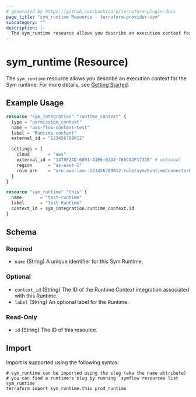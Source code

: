 ```yaml
---
# generated by https://github.com/hashicorp/terraform-plugin-docs
page_title: "sym_runtime Resource - terraform-provider-sym"
subcategory: ""
description: |-
  The sym_runtime resource allows you describe an execution context for the Sym runtime. For more details, see Getting Started https://docs.symops.com/docs/deploy-sym-platform.
---
```


# sym_runtime (Resource)

The `sym_runtime` resource allows you describe an execution context for the Sym runtime. For more details, see [Getting Started](https://docs.symops.com/docs/deploy-sym-platform).

## Example Usage

```terraform
resource "sym_integration" "runtime_context" {
  type = "permission_context"
  name = "aws-flow-context-test"
  label = "Runtime context"
  external_id = "123456789012"

  settings = {
    cloud       = "aws"
    external_id = "1478F2AD-6091-41E6-B3D2-766CA2F173CB" # optional
    region      = "us-east-1"
    role_arn    = "arn:aws:iam::123456789012:role/sym/RuntimeConnectorRole"
  }
}

resource "sym_runtime" "this" {
  name       = "test-runtime"
  label      = "Test Runtime"
  context_id = sym_integration.runtime_context.id
}
```

<!-- schema generated by tfplugindocs -->
## Schema

### Required

- `name` (String) A unique identifier for this Sym Runtime.

### Optional

- `context_id` (String) The ID of the Runtime Context integration associated with this Runtime.
- `label` (String) An optional label for the Runtime.

### Read-Only

- `id` (String) The ID of this resource.

## Import

Import is supported using the following syntax:

```shell
# sym_runtime can be imported using the slug (aka the name attribute)
# you can find a runtime's slug by running `symflow resources list sym_runtime`
terraform import sym_runtime.this prod_runtime
```
